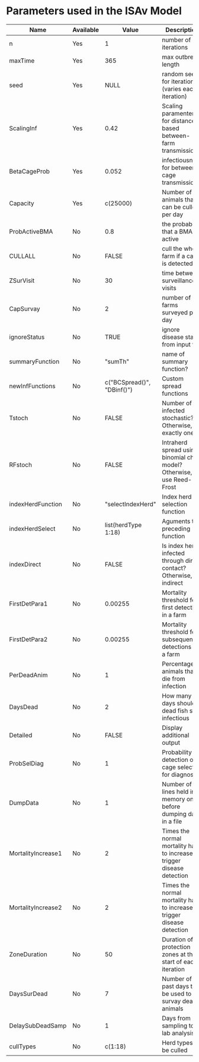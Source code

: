 # Parameters used in the ISAv Model

| Name | Available | Value | Description | Source |
|------|------|-------|-------------|--------|
| n                     | Yes | 1        | number of iterations | - |
| maxTime               | Yes | 365      | max outbreak length | - |
| seed                  | Yes | NULL     | random seed for iteration? (varies each iteration) | - |
| ScalingInf            | Yes | 0.42     | Scaling paramenter for distance-based between-farm transmission | Aldrin et al, 2010 |
| BetaCageProb          | Yes | 0.052    | infectiousness for between-cage transmission | Mardones et al, 2013 |
| Capacity              | Yes | c(25000) | Number of animals that can be culled per day | - |
| ProbActiveBMA         | No | 0.8      | the probability that a BMA is active | - |
| CULLALL               | No | FALSE    | cull the whole farm if a cage is detected | - |
| ZSurVisit             | No | 30       | time between surveillance visits | - |
| CapSurvay             | No | 2        | number of farms surveyed per day | - |
| ignoreStatus          | No | TRUE     | ignore disease status from input file | - |
| summaryFunction       | No | "sumTh"  | name of summary function? | - |
| newInfFunctions       | No | c("BCSpread()", "DBinf()") | Custom spread functions | - |
| Tstoch                | No | FALSE    | Number of infected stochastic? Otherwise, exactly one | - |
| RFstoch               | No | FALSE    | Intraherd spread using binomial chain model? Otherwise, use Reed-Frost | - |
| indexHerdFunction     | No | "selectIndexHerd" | Index herd selection function | - |
| indexHerdSelect       | No | list(herdType 1:18) | Aguments to preceding function | - |
| indexDirect           | No | FALSE    | Is index herd infected through direct contact? Otherwise, indirect | - |
| FirstDetPara1         | No | 0.00255  | Mortality threshold for first detection in a farm | - |
| FirstDetPara2         | No | 0.00255  | Mortality threshold for subsequent detections in a farm | - |
| PerDeadAnim           | No | 1        | Percentage of animals that die from infection | - |
| DaysDead              | No | 2        | How many days should dead fish stay infectious | - |
| Detailed              | No | FALSE    | Display additional output | - |
| ProbSelDiag           | No | 1        | Probability of detection on a cage selected for diagnosis | - |
| DumpData              | No | 1        | Number of lines held in memory only before dumping data in a file | - |
| MortalityIncrease1    | No | 2        | Times the normal mortality has to increase to trigger disease detection | - |
| MortalityIncrease2    | No | 2        | Times the normal mortality has to increase to trigger disease detection | - |
| ZoneDuration          | No | 50       | Duration of protection zones at the start of each iteration | - |
| DaysSurDead           | No | 7        | Number of past days to be used to survay dead animals | - |
| DelaySubDeadSamp      | No | 1        | Days from sampling to lab analysis | - |
| cullTypes             | No | c(1:18)  | Herd types to be culled | - |
